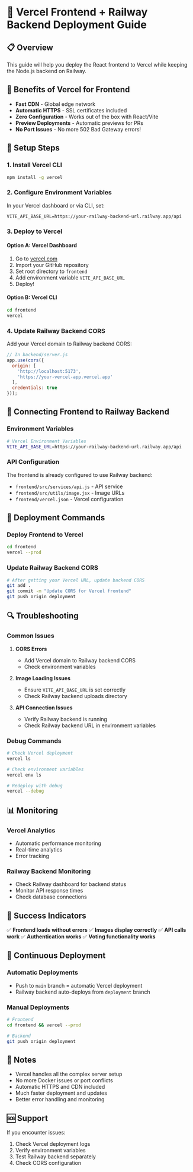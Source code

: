 # 🚀 Vercel Frontend + Railway Backend Deployment Guide

## 📋 Overview
This guide will help you deploy the React frontend to Vercel while keeping the Node.js backend on Railway.

## 🎯 Benefits of Vercel for Frontend
- **Fast CDN** - Global edge network
- **Automatic HTTPS** - SSL certificates included
- **Zero Configuration** - Works out of the box with React/Vite
- **Preview Deployments** - Automatic previews for PRs
- **No Port Issues** - No more 502 Bad Gateway errors!

## 🔧 Setup Steps

### 1. Install Vercel CLI
```bash
npm install -g vercel
```

### 2. Configure Environment Variables
In your Vercel dashboard or via CLI, set:
```
VITE_API_BASE_URL=https://your-railway-backend-url.railway.app/api
```

### 3. Deploy to Vercel

#### Option A: Vercel Dashboard
1. Go to [vercel.com](https://vercel.com)
2. Import your GitHub repository
3. Set root directory to `frontend`
4. Add environment variable `VITE_API_BASE_URL`
5. Deploy!

#### Option B: Vercel CLI
```bash
cd frontend
vercel
```

### 4. Update Railway Backend CORS
Add your Vercel domain to Railway backend CORS:

```javascript
// In backend/server.js
app.use(cors({
  origin: [
    'http://localhost:5173',
    'https://your-vercel-app.vercel.app'
  ],
  credentials: true
}));
```

## 🔗 Connecting Frontend to Railway Backend

### Environment Variables
```bash
# Vercel Environment Variables
VITE_API_BASE_URL=https://your-railway-backend-url.railway.app/api
```

### API Configuration
The frontend is already configured to use Railway backend:
- `frontend/src/services/api.js` - API service
- `frontend/src/utils/image.jsx` - Image URLs
- `frontend/vercel.json` - Vercel configuration

## 🚀 Deployment Commands

### Deploy Frontend to Vercel
```bash
cd frontend
vercel --prod
```

### Update Railway Backend CORS
```bash
# After getting your Vercel URL, update backend CORS
git add .
git commit -m "Update CORS for Vercel frontend"
git push origin deployment
```

## 🔍 Troubleshooting

### Common Issues

1. **CORS Errors**
   - Add Vercel domain to Railway backend CORS
   - Check environment variables

2. **Image Loading Issues**
   - Ensure `VITE_API_BASE_URL` is set correctly
   - Check Railway backend uploads directory

3. **API Connection Issues**
   - Verify Railway backend is running
   - Check Railway backend URL in environment variables

### Debug Commands
```bash
# Check Vercel deployment
vercel ls

# Check environment variables
vercel env ls

# Redeploy with debug
vercel --debug
```

## 📊 Monitoring

### Vercel Analytics
- Automatic performance monitoring
- Real-time analytics
- Error tracking

### Railway Backend Monitoring
- Check Railway dashboard for backend status
- Monitor API response times
- Check database connections

## 🎉 Success Indicators

✅ **Frontend loads without errors**
✅ **Images display correctly**
✅ **API calls work**
✅ **Authentication works**
✅ **Voting functionality works**

## 🔄 Continuous Deployment

### Automatic Deployments
- Push to `main` branch = automatic Vercel deployment
- Railway backend auto-deploys from `deployment` branch

### Manual Deployments
```bash
# Frontend
cd frontend && vercel --prod

# Backend
git push origin deployment
```

## 📝 Notes

- Vercel handles all the complex server setup
- No more Docker issues or port conflicts
- Automatic HTTPS and CDN included
- Much faster deployment and updates
- Better error handling and monitoring

## 🆘 Support

If you encounter issues:
1. Check Vercel deployment logs
2. Verify environment variables
3. Test Railway backend separately
4. Check CORS configuration 